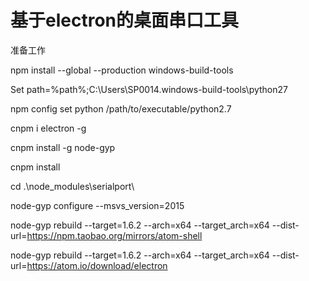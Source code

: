 # 基于electron的桌面串口工具
准备工作

npm install --global --production windows-build-tools

Set path=%path%;C:\Users\SP0014\.windows-build-tools\python27

npm config set python /path/to/executable/python2.7

cnpm i electron -g

cnpm install -g node-gyp

cnpm install 

cd .\\node_modules\\serialport\\

node-gyp configure --msvs_version=2015

node-gyp rebuild --target=1.6.2 --arch=x64 --target_arch=x64 --dist-url=https://npm.taobao.org/mirrors/atom-shell  

node-gyp rebuild --target=1.6.2 --arch=x64 --target_arch=x64 --dist-url=https://atom.io/download/electron
